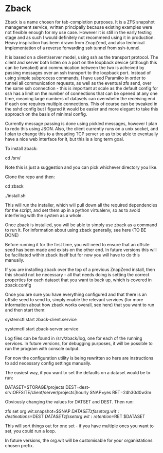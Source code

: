Zback
=====

Zback is a name chosen for tab-completion purposes. It is a ZFS snapshot management service, written principally because existing examples were not flexible enough for my use case. However it is still in the early testing stage and as such I would definitely not recommend using it in production. Heavy inspiration has been drawn from ZnapZend, and also technical implementation of a reverse forwarding ssh tunnel from ssh-tunnel.

It is based on a client/server model, using ssh as the transport protocol. The client and server both listen on a port on the loopback device (although this can be tweaked) and communication between the two is acheived by passing messages over an ssh transport to the loopback port. Instead of using simple subprocess commands, I have used Paramiko in order to tunnel all communication requests, as well as the eventual zfs send, over the same ssh connection - this is important at scale as the default config for ssh has a limit on the number of connections that can be opened at any one time, meaning large numbers of datasets can overwhelm the receiving end if each one requires multiple connections. This of course can be tweaked in the sshd config but I figured it would be easier and more elegant to take this approach on the basis of minimal config.

Currently message passing is done using pickled messages, however I plan to redo this using JSON. Also, the client currently runs on a unix socket, and I plan to change this to a threading TCP server so as to be able to eventually have a nice web interface for it, but this is a long term goal.

To install zback:

cd /srv/

Note this is just a suggestion and you can pick whichever directory you like.

Clone the repo and then:

cd zback

./install.sh

This will run the installer, which will pull down all the required dependencies for the script, and set them up in a python virtualenv, so as to avoid interfering with the system as a whole.

Once zback is installed, you will be able to simply use zback as a command to run it. For information about using zback generally, see here (TO BE DONE)

Before running it for the first time, you will need to ensure that an offsite seed has been made and exists on the other end. In future versions this will be facilitated within zback itself but for now you will have to do this manually.

If you are installing zback over the top of a previous ZnapZend install, then this should not be necessary - all that needs doing is setting the correct properties for each dataset that you want to back up, which is covered in zback:config

Once you are sure you have everything configured and that there is an offsite seed to send to, simply enable the relevant services (for more information about how zback works overall, see here) that you want to run and then start them:

systemctl start zback-client.service

systemctl start zback-server.service

Log files can be found in /srv/zback/log, one for each of the running services. In future versions, for debugging purposes, it will be possible to run the program with console output. 



For now the configuration utility is being rewritten so here are instructions to add necessary config settings manually.

The easiest way, if you want to set the defaults on a dataset would be to run:

DATASET=STORAGE/projects
DEST=dest-srv:OFFSITE/client/server/projects\|hourly
SNAP=yes
RET=24h30d0w3m

Obviously changing the values for DATSET and DEST. Then run:

zfs set org.wit:snapshot=$SNAP $DATASET
zfs set org.wit:destinations=$DEST $DATASET
zfs set org.wit:retention=$RET $DATASET

This will sort things out for one set - if you have multiple ones you want to set, you could run a loop.

In future versions, the org.wit will be customisable for your organistations chosen prefix.

